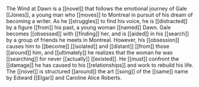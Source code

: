 The Wind at Dawn is a [[novel]] that follows the emotional journey of Gale [[Jones]], a young man who [[moves]] to Montreal in pursuit of his dream of becoming a writer. As he [[struggles]] to find his voice, he is [[distracted]] by a figure [[from]] his past, a young woman [[named]] Dawn. Gale becomes [[obsessed]] with [[finding]] her, and is [[aided]] in his [[search]] by a group of friends he meets in Montreal. However, his [[obsession]] causes him to [[become]] [[isolated]] and [[distant]] [[from]] those [[around]] him, and [[ultimately]] he realizes that the woman he was [[searching]] for never [[actually]] [[existed]]. He [[must]] confront the [[damage]] he has caused to his [[relationships]] and work to rebuild his life. The [[novel]] is structured [[around]] the art [[song]] of the [[same]] name by Edward [[Elgar]] and Caroline Alice Roberts.

